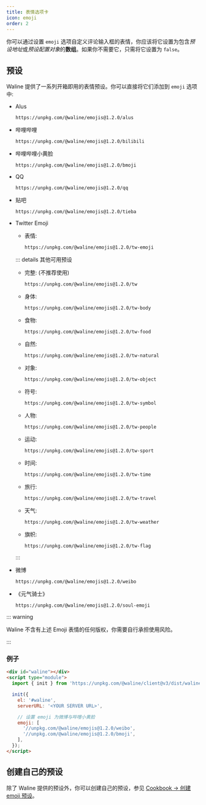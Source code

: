 ```yaml
---
title: 表情选项卡
icon: emoji
order: 2
---
```


你可以通过设置 `emoji` 选项自定义评论输入框的表情，你应该将它设置为包含*预设地址*或*预设配置对象*的**数组**。如果你不需要它，只需将它设置为 `false`。

<!-- more -->

## 预设

Waline 提供了一系列开箱即用的表情预设。你可以直接将它们添加到 `emoji` 选项中:

- Alus

  ```http
  https://unpkg.com/@waline/emojis@1.2.0/alus
  ```

- 哔哩哔哩

  ```http
  https://unpkg.com/@waline/emojis@1.2.0/bilibili
  ```

- 哔哩哔哩小黄脸

  ```http
  https://unpkg.com/@waline/emojis@1.2.0/bmoji
  ```

- QQ

  ```http
  https://unpkg.com/@waline/emojis@1.2.0/qq
  ```

- 贴吧

  ```http
  https://unpkg.com/@waline/emojis@1.2.0/tieba
  ```

- Twitter Emoji
  - 表情:

    ```http
    https://unpkg.com/@waline/emojis@1.2.0/tw-emoji
    ```

  ::: details 其他可用预设
  - 完整: (不推荐使用)

    ```http
    https://unpkg.com/@waline/emojis@1.2.0/tw
    ```

  - 身体:

    ```http
    https://unpkg.com/@waline/emojis@1.2.0/tw-body
    ```

  - 食物:

    ```http
    https://unpkg.com/@waline/emojis@1.2.0/tw-food
    ```

  - 自然:

    ```http
    https://unpkg.com/@waline/emojis@1.2.0/tw-natural
    ```

  - 对象:

    ```http
    https://unpkg.com/@waline/emojis@1.2.0/tw-object
    ```

  - 符号:

    ```http
    https://unpkg.com/@waline/emojis@1.2.0/tw-symbol
    ```

  - 人物:

    ```http
    https://unpkg.com/@waline/emojis@1.2.0/tw-people
    ```

  - 运动:

    ```http
    https://unpkg.com/@waline/emojis@1.2.0/tw-sport
    ```

  - 时间:

    ```http
    https://unpkg.com/@waline/emojis@1.2.0/tw-time
    ```

  - 旅行:

    ```http
    https://unpkg.com/@waline/emojis@1.2.0/tw-travel
    ```

  - 天气:

    ```http
    https://unpkg.com/@waline/emojis@1.2.0/tw-weather
    ```

  - 旗帜:

    ```http
    https://unpkg.com/@waline/emojis@1.2.0/tw-flag
    ```

  :::

- 微博

  ```http
  https://unpkg.com/@waline/emojis@1.2.0/weibo
  ```

- 《元气骑士》

  ```http
  https://unpkg.com/@waline/emojis@1.2.0/soul-emoji
  ```

::: warning

Waline 不含有上述 Emoji 表情的任何版权，你需要自行承担使用风险。

:::

### 例子

```html
<div id="waline"></div>
<script type="module">
  import { init } from 'https://unpkg.com/@waline/client@v3/dist/waline.js';

  init({
    el: '#waline',
    serverURL: '<YOUR SERVER URL>',

    // 设置 emoji 为微博与哔哩小黄脸
    emoji: [
      '//unpkg.com/@waline/emojis@1.2.0/weibo',
      '//unpkg.com/@waline/emojis@1.2.0/bmoji',
    ],
  });
</script>
```

## 创建自己的预设

除了 Waline 提供的预设外，你可以创建自己的预设，参见 [Cookbook → 创建 emoji 预设](../../cookbook/customize/emoji.md)。
